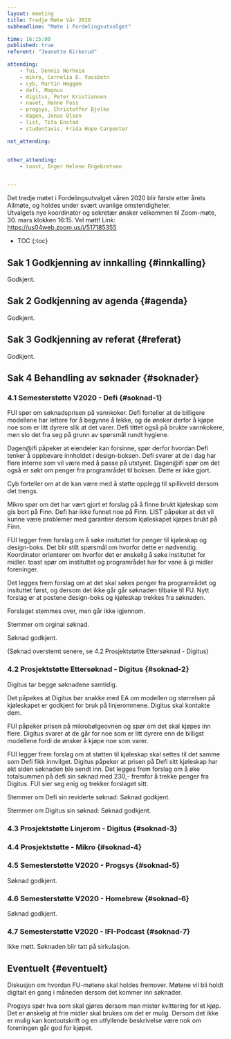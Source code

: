 ```yaml
---
layout: meeting
title: Tredje Møte Vår 2020
subheadline: "Møte i Fordelingsutvalget"

time: 16:15:00
published: true
referent: "Jeanette Kirkerud"

attending:
    - fui, Dennis Norheim
    - mikro, Cornelia D. Vassbotn
    - cyb, Martin Heggem
    - defi, Magnus
    - digitus, Peter Kristiansen
    - navet, Hanne Foss
    - progsys, Christoffer Bjelke
    - dagen, Jonas Olsen
    - list, Tita Enstad
    - studentavis, Frida Hope Carpenter

not_attending:


other_attending:
    - toast, Inger Helene Engebretsen


---
```

Det tredje møtet i Fordelingsutvalget våren 2020 blir første etter årets Allmøte,
og holdes under svært uvanlige omstendigheter.  
Utvalgets nye koordinator og sekretær ønsker velkommen til Zoom-møte, 30. mars klokken 16:15.
Vel møtt!
Link: https://us04web.zoom.us/j/517185355

* TOC
{:toc}

## Sak 1 Godkjenning av innkalling {#innkalling}

Godkjent.

## Sak 2 Godkjenning av agenda {#agenda}

Godkjent.

## Sak 3 Godkjenning av referat {#referat}

Godkjent.

## Sak 4 Behandling av søknader {#soknader}

### 4.1 Semesterstøtte V2020 - Defi {#soknad-1}

FUI spør om søknadsprisen på vannkoker. Defi forteller at de billigere modellene har lettere for å begynne å lekke, og de ønsker derfor å kjøpe noe som er litt dyrere slik at det varer. Defi tittet også på brukte vannkokere, men slo det fra seg på grunn av spørsmål rundt hygiene.  

Dagen@ifi påpeker at eiendeler kan forsinne, spør derfor hvordan Defi tenker å oppbevare innholdet i design-boksen. Defi svarer at de i dag har flere interne som vil være med å passe på utstyret. Dagen@ifi spør om det også er søkt om penger fra programrådet til boksen. Dette er ikke gjort.

Cyb forteller om at de kan være med å støtte opplegg til spillkveld dersom det trengs.

Mikro spør om det har vært gjort et forslag på å finne brukt kjøleskap som gis bort på Finn. Defi har ikke funnet noe på Finn. LIST påpeker at det vil kunne være problemer med garantier dersom kjøleskapet kjøpes brukt på Finn.

FUI legger frem forslag om å søke insituttet for penger til kjøleskap og design-boks. Det blir stilt spørsmål om hvorfor dette er nødvendig. Koordinator orienterer om hvorfor det er ønskelig å søke instituttet for midler.
toast spør om instituttet og programrådet har for vane å gi midler foreninger.

Det legges frem forslag om at det skal søkes penger fra programrådet og insituttet først, og dersom det ikke går går søknaden tilbake til FU. Nytt forslag er at postene design-boks og kjøleskap trekkes fra søknaden.

Forslaget stemmes over, men går ikke igjennom.

Stemmer om orginal søknad.

Søknad godkjent.

(Søknad overstemt senere, se 4.2 Prosjektstøtte Ettersøknad - Digitus)

### 4.2 Prosjektstøtte Ettersøknad - Digitus {#soknad-2}

Digitus tar begge søknadene samtidig.

Det påpekes at Digitus bør snakke med EA om modellen og størrelsen på kjøleskapet er godkjent for bruk på linjerommene. Digitus skal kontakte dem.

FUI påpeker prisen på mikrobølgeovnen og spør om det skal kjøpes inn flere. Digitus svarer at de går for noe som er litt dyrere enn de billigst modellene fordi de ønsker å kjøpe noe som varer.

FUI legger frem forslag om at støtten til kjøleskap skal settes til det samme som Defi fikk innvilget. Digitus påpeker at prisen på Defi sitt kjøleskap har økt siden søknaden ble sendt inn. Det legges frem forslag om å øke totalsummen på defi sin søknad med 230,- fremfor å trekke penger fra Digitus. FUI sier seg enig og trekker forslaget sitt.

Stemmer om Defi sin reviderte søknad:
Søknad godkjent.

Stemmer om Digitus sin søknad:
Søknad godkjent.


### 4.3 Prosjektstøtte Linjerom - Digitus {#soknad-3}

### 4.4 Prosjektstøtte - Mikro {#soknad-4}

### 4.5 Semesterstøtte V2020 - Progsys {#soknad-5}

Søknad godkjent.

### 4.6 Semesterstøtte V2020 - Homebrew {#soknad-6}

Søknad godkjent.

### 4.7 Semesterstøtte V2020 - IFI-Podcast {#soknad-7}

Ikke møtt. Søknaden blir tatt på sirkulasjon.

## Eventuelt {#eventuelt}

Diskusjon om hvordan FU-møtene skal holdes fremover.
Møtene vil bli holdt digitalt én gang i måneden dersom det kommer inn søknader.

Progsys spør hva som skal gjøres dersom man mister kvittering for et kjøp.
Det er ønskelig at frie midler skal brukes om det er mulig. Dersom det ikke er mulig kan kontoutskrift og en utfyllende beskrivelse være nok om foreningen går god for kjøpet.
